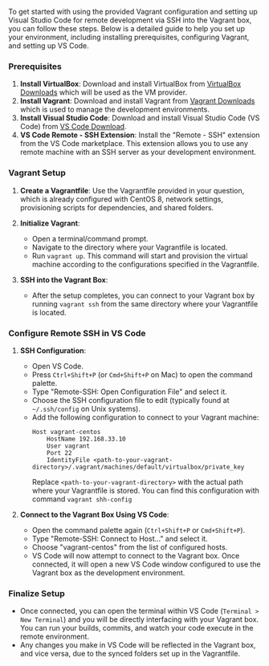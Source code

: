 To get started with using the provided Vagrant configuration and setting up Visual Studio Code for remote development via SSH into the Vagrant box, you can follow these steps. Below is a detailed guide to help you set up your environment, including installing prerequisites, configuring Vagrant, and setting up VS Code.

### Prerequisites
1. **Install VirtualBox**: Download and install VirtualBox from [VirtualBox Downloads](https://www.virtualbox.org/wiki/Downloads) which will be used as the VM provider.
2. **Install Vagrant**: Download and install Vagrant from [Vagrant Downloads](https://www.vagrantup.com/downloads) which is used to manage the development environments.
3. **Install Visual Studio Code**: Download and install Visual Studio Code (VS Code) from [VS Code Download](https://code.visualstudio.com/Download).
4. **VS Code Remote - SSH Extension**: Install the "Remote - SSH" extension from the VS Code marketplace. This extension allows you to use any remote machine with an SSH server as your development environment.

### Vagrant Setup
1. **Create a Vagrantfile**: Use the Vagrantfile provided in your question, which is already configured with CentOS 8, network settings, provisioning scripts for dependencies, and shared folders.

2. **Initialize Vagrant**:
   - Open a terminal/command prompt.
   - Navigate to the directory where your Vagrantfile is located.
   - Run `vagrant up`. This command will start and provision the virtual machine according to the configurations specified in the Vagrantfile.

3. **SSH into the Vagrant Box**:
   - After the setup completes, you can connect to your Vagrant box by running `vagrant ssh` from the same directory where your Vagrantfile is located.

### Configure Remote SSH in VS Code
1. **SSH Configuration**:
   - Open VS Code.
   - Press `Ctrl+Shift+P` (or `Cmd+Shift+P` on Mac) to open the command palette.
   - Type "Remote-SSH: Open Configuration File" and select it.
   - Choose the SSH configuration file to edit (typically found at `~/.ssh/config` on Unix systems).
   - Add the following configuration to connect to your Vagrant machine:
     ```
     Host vagrant-centos
         HostName 192.168.33.10
         User vagrant
         Port 22
         IdentityFile <path-to-your-vagrant-directory>/.vagrant/machines/default/virtualbox/private_key
     ```
     Replace `<path-to-your-vagrant-directory>` with the actual path where your Vagrantfile is stored.
     You can find this configuration with command `vagrant shh-config`

2. **Connect to the Vagrant Box Using VS Code**:
   - Open the command palette again (`Ctrl+Shift+P` or `Cmd+Shift+P`).
   - Type "Remote-SSH: Connect to Host..." and select it.
   - Choose "vagrant-centos" from the list of configured hosts.
   - VS Code will now attempt to connect to the Vagrant box. Once connected, it will open a new VS Code window configured to use the Vagrant box as the development environment.

### Finalize Setup
- Once connected, you can open the terminal within VS Code (`Terminal > New Terminal`) and you will be directly interfacing with your Vagrant box. You can run your builds, commits, and watch your code execute in the remote environment.
- Any changes you make in VS Code will be reflected in the Vagrant box, and vice versa, due to the synced folders set up in the Vagrantfile.